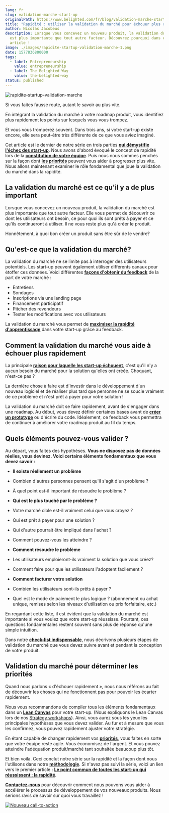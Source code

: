 ```yaml
---
lang: fr
slug: validation-marche-start-up
originalPath: https://www.belighted.com/fr/blog/validation-marche-start-up
title: "Rapidité : utiliser la validation du marché pour échouer plus rapidement"
author: Nicolas Jacobeus
description: Lorsque vous concevez un nouveau produit, la validation du marché
  est plus importante que tout autre facteur. Découvrez pourquoi dans cet
  article !
image: ./images/rapidite-startup-validation-marche-1.png
date: 1577836800000
tags:
  - label: Entrepreneurship
    value: entrepreneurship
  - label: The Belighted Way
    value: the-belighted-way
status: published
---
```

![rapidite-startup-validation-marche](/images/legacy/RpjjNuH2FqTbYJxtu8sDW.png)

Si vous faites fausse route, autant le savoir au plus vite.

En intégrant la validation du marché à votre roadmap produit, vous identifiez plus rapidement les points sur lesquels vous vous trompez.

Et vous vous tromperez souvent. Dans trois ans, si votre start-up existe encore, elle sera peut-être très différente de ce que vous aviez imaginé.

Cet article est le dernier de notre série en trois parties **[qui démystifie l'échec des start-up](/fr/blog/rapidite-reussite-startup)**. Nous avons d'abord évoqué le concept de rapidité lors de la **[constitution de votre équipe](/fr/blog/rapidite-reussite-startup)**. Puis nous nous sommes penchés sur la façon dont **[les priorités](/fr/blog/rapidit%C3%A9-priorit%C3%A9s-start-up)** peuvent vous aider à progresser plus vite. Nous allons maintenant examiner le rôle fondamental que joue la validation du marché dans la rapidité.

**La validation du marché est ce qu'il y a de plus important**
--------------------------------------------------------------

Lorsque vous concevez un nouveau produit, la validation du marché est plus importante que tout autre facteur. Elle vous permet de découvrir ce dont les utilisateurs ont besoin, ce pour quoi ils sont prêts à payer et ce qu'ils continueront à utiliser. Il ne vous reste plus qu'à créer le produit.

Honnêtement, à quoi bon créer un produit sans être sûr de le vendre?

**Qu'est-ce que la validation du marché?**
------------------------------------------

La validation du marché ne se limite pas à interroger des utilisateurs potentiels. Les start-up peuvent également utiliser différents canaux pour étoffer ces données. Voici différentes **[façons d'obtenir du feedback](https://getproductmarketfit.com/how-to-select-test-to-get-market-validation-for-new-product-or-business-idea/)** de la part de votre marché :

*   Entretiens
*   Sondages
*   Inscriptions via une landing page
*   Financement participatif
*   Pitcher des revendeurs
*   Tester les modifications avec vos utilisateurs

La validation du marché vous permet de **[maximiser la rapidité d'apprentissage](https://hbr.org/2010/02/how-much-process-is-too-much)** dans votre start-up grâce au feedback.

**Comment la validation du marché vous aide à échouer plus rapidement**
-----------------------------------------------------------------------

La principale **[raison pour laquelle les start-up échouent](https://www.cbinsights.com/research/startup-failure-reasons-top/)**, c'est qu'il n'y a aucun besoin du marché pour la solution qu'elles ont créée. Choquant, n'est-ce pas ?

La dernière chose à faire est d'investir dans le développement d'un nouveau logiciel et de réaliser plus tard que personne ne se soucie vraiment de ce problème et n'est prêt à payer pour votre solution !

La validation du marché doit se faire rapidement, avant de s'engager dans une roadmap. Au début, vous devez définir certaines bases avant de **[créer un prototype](/fr/design-sprint)** ou d'écrire du code. Idéalement, ce feedback vous permettra de continuer à améliorer votre roadmap produit au fil du temps.

**Quels éléments pouvez-vous valider ?**
----------------------------------------

Au départ, vous faites des hypothèses. **Vous ne disposez pas de données réelles, vous devinez. Voici certains éléments fondamentaux que vous devez savoir :**

*   **Il existe réellement un problème**
*   Combien d'autres personnes pensent qu'il s'agit d'un problème ?
*   À quel point est-il important de résoudre le problème ?  
    
*   **Qui est le plus touché par le problème ?**
*   Votre marché cible est-il vraiment celui que vous croyez ?
*   Qui est prêt à payer pour une solution ?
*   Qui d'autre pourrait être impliqué dans l'achat ?
*   Comment pouvez-vous les atteindre ?  
    
*   **Comment résoudre le problème**
*   Les utilisateurs emploieront-ils vraiment la solution que vous créez?
*   Comment faire pour que les utilisateurs l'adoptent facilement ?

*   **Comment facturer votre solution**
*   Combien les utilisateurs sont-ils prêts à payer ?
*   Quel est le mode de paiement le plus logique ? (abonnement ou achat unique, remises selon les niveaux d'utilisation ou prix forfaitaire, etc.)

En regardant cette liste, il est évident que la validation du marché est importante si vous voulez que votre start-up réussisse. Pourtant, ces questions fondamentales restent souvent sans plus de réponse qu'une simple intuition.

Dans notre **[check-list indispensable](/fr/blog/check-list-développer-un-nouveau-logiciel)**, nous décrivons plusieurs étapes de validation du marché que vous devez suivre avant et pendant la conception de votre produit.

**Validation du marché pour déterminer les priorités**
------------------------------------------------------

Quand nous parlons « d'échouer rapidement », nous nous référons au fait de découvrir les choses qui ne fonctionnent pas pour pouvoir les écarter rapidement.

Nous vous recommandons de compiler tous les éléments fondamentaux dans un **[Lean Canvas](https://www.belighted.com/blog/6-reasons-a-lean-canvas-needs-to-be-part-of-your-product-development-process)** pour votre start-up. (Nous expliquons le Lean Canvas lors de nos [Strategy workshops](/fr/strategy-workshop)). Ainsi, vous aurez sous les yeux les principales hypothèses que vous devez valider. Au fur et à mesure que vous les confirmez, vous pouvez rapidement ajuster votre stratégie.

En étant capable de changer rapidement vos **[priorités](/fr/blog/rapidité-priorités-start-up)**, vous faites en sorte que votre équipe reste agile. Vous économisez de l'argent. Et vous pouvez atteindre l'adéquation produit/marché tant souhaitée beaucoup plus tôt.

Et bien voilà. Ceci conclut notre série sur la rapidité et la façon dont nous l'utilisons dans notre **[méthodologie](/fr/blog/methode-developpement-produits-saas)**. Si n'avez pas suivi la série, voici un lien vers le premier article : **[Le point commun de toutes les start-up qui réussissent : la rapidité](/fr/blog/rapidite-reussite-startup)**.

**[Contactez-nous](/fr/evaluation-developpement-produit)** pour découvrir comment nous pouvons vous aider à accélérer le processus de développement de vos nouveaux produits. Nous serions ravis de savoir sur quoi vous travaillez !

[![Nouveau call-to-action](/images/legacy-cta/jLxarWVFZ4IWPcDnMDdPS.png)](https://cta-redirect.hubspot.com/cta/redirect/1684659/9910533f-98e7-4836-a277-f9b2eb95e8b8)